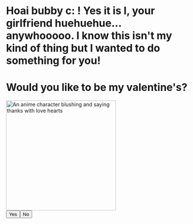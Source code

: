 <!DOCTYPE html>
<html lang="en">
    <head>
        <meta charset="UTF-8">
        <meta name="viewport" content="width=device-width, initial-scale=1.0">
        <title>Valentine's Surprise</title>
        <link rel="stylesheet" href="styles.css"> <!-- Ensure the path matches your file structure -->
        <style>
            /* Inline CSS for the No button's position */
            #noButton {
                position: absolute; /* Required for dynamic positioning */
            }
        </style>
    </head>
    <body>
        <div class="container">
            <div>
                <h1 class="header_text">
                    Hoai bubby c: ! Yes it is I, your girlfriend huehuehue...
                    anywhooooo. I know this isn't my kind of thing but I wanted to do something for you!
                </h1>
                <h1 class="header_text">Would you like to be my valentine's?</h1>
            </div>
            <div class="gif_animevalentine">
                <img src="https://c.tenor.com/u-WBOLnVe1IAAAAC/anime-thanks-love.gif" 
                     alt="An anime character blushing and saying thanks with love hearts" 
                     width="300">
            </div>
            <div class="buttons">
                <button class="btn" id="yesButton" onclick="nextPage()">Yes</button>
                <button class="btn" id="noButton" 
                        onmouseover="moveButton()" 
                        onclick="moveButton()">No</button>
            </div>
        </div>
        <script>
            function nextPage() {
                window.location.href = "yes.html"; // Redirect to "Yes" page
            }

            function moveButton() {
                var noButton = document.getElementById('noButton');
                var maxX = window.innerWidth - noButton.offsetWidth;
                var maxY = window.innerHeight - noButton.offsetHeight;
                var x = Math.random() * maxX;
                var y = Math.random() * maxY;
                noButton.style.left = `${x}px`;
                noButton.style.top = `${y}px`;
            }
        </script>
    </body>
</html>
